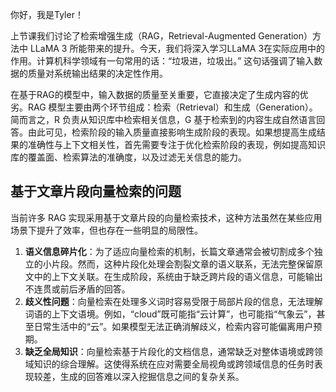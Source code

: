 你好，我是Tyler！

上节课我们讨论了检索增强生成（RAG，Retrieval-Augmented Generation）方法中 LLaMA 3 所能带来的提升。今天，我们将深入学习LLaMA 3在实际应用中的作用。计算机科学领域有一句常用的话：“垃圾进，垃圾出。” 这句话强调了输入数据的质量对系统输出结果的决定性作用。

在基于RAG的模型中，输入数据的质量至关重要，它直接决定了生成内容的优劣。RAG 模型主要由两个环节组成：检索（Retrieval）和生成（Generation）。简而言之，R 负责从知识库中检索相关信息，G 基于检索到的内容生成自然语言回答。由此可见，检索阶段的输入质量直接影响生成阶段的表现。如果想提高生成结果的准确性与上下文相关性，首先需要专注于优化检索阶段的表现，例如提高知识库的覆盖面、检索算法的准确度，以及过滤无关信息的能力。

## 基于文章片段向量检索的问题

当前许多 RAG 实现采用基于文章片段的向量检索技术，这种方法虽然在某些应用场景下提升了效率，但也存在一些明显的局限性。

1. **语义信息碎片化**：为了适应向量检索的机制，长篇文章通常会被切割成多个独立的小片段。然而，这种片段化处理会割裂文章的语义联系，无法完整保留原文中的上下文关联。在生成阶段，系统由于缺乏跨片段的语义信息，可能输出不连贯或前后矛盾的回答。
2. **歧义性问题**：向量检索在处理多义词时容易受限于局部片段的信息，无法理解词语的上下文语境。例如，“cloud”既可能指“云计算”，也可能指“气象云”，甚至日常生活中的“云”。如果模型无法正确消解歧义，检索内容可能偏离用户预期。
3. **缺乏全局知识**：向量检索基于片段化的文档信息，通常缺乏对整体语境或跨领域知识的综合理解。这使得系统在应对需要全局视角或跨领域信息的任务时表现较差，生成的回答难以深入挖掘信息之间的复杂关系。